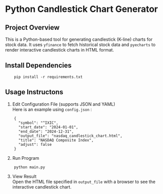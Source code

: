 # Python Candlestick Chart Generator
## Project Overview
This is a Python-based tool for generating candlestick (K-line) charts for stock data. It uses `yfinance` to fetch historical stock data and `pyecharts` to render interactive candlestick charts in HTML format.
## Install Dependencies
```
    pip install -r requirements.txt
```
## Usage Instructons
1. Edit Configuration File (supports JSON and YAML)  
Here is an example using `config.json` :
```
    {
      "symbol": "^IXIC",
      "start_date": "2024-01-01",
      "end_date": "2024-12-31",
      "output_file": "nasdaq_candlestick_chart.html",
      "title": "NASDAQ Composite Index",
      "adjust": false
    }
```
2.  Run Program
```
    python main.py
```
3. View Result  
Open the HTML file specified in `output_file` with a browser to see the interactive candlestick chart.
